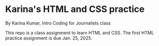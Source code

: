 # Karina's HTML and CSS practice

By Karina Kumar, Intro Coding for Journalists class

This repo is a class assignment to learn HTML and CSS. The first HTML practice assignment is due Jan. 25, 2025.